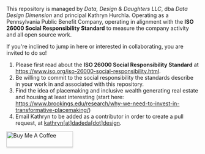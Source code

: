 This repository is managed by _Data, Design & Daughters LLC_, dba _Data Design Dimension_ and principal Kathryn Hurchla.
Operating as a Pennsylvania Public Benefit Company, operating in alignment with the __ISO 26000 Social Responsibility Standard__ to measure the company activity and all open source work.

If you're inclined to jump in here or interested in collaborating, you are invited to do so!
1. Please first read about the __ISO 26000 Social Responsibility Standard__ at https://www.iso.org/iso-26000-social-responsibility.html.
2. Be willing to commit to the social responsibility the standards describe in your work in and associated with this repository.
3. Find the idea of placemaking and inclusive wealth generating real estate and housing at least interesting (start here: https://www.brookings.edu/research/why-we-need-to-invest-in-transformative-placemaking/)
4. Email Kathryn to be added as a contributor in order to create a pull request, at [kathryn[at]dadeda[dot]design](mailto:kathryn@dadeda.design?subject=[GitHub]%20contributing%20and%20collaborating%20in%20DDD%20repository:%20redistricting).

<a href="https://www.buymeacoffee.com/earthtokathy" target="_blank"><img src="https://www.buymeacoffee.com/assets/img/custom_images/orange_img.png" alt="Buy Me A Coffee" style="height: 41px !important;width: 174px !important;box-shadow: 0px 3px 2px 0px rgba(190, 190, 190, 0.5) !important;-webkit-box-shadow: 0px 3px 2px 0px rgba(190, 190, 190, 0.5) !important;" ></a>
